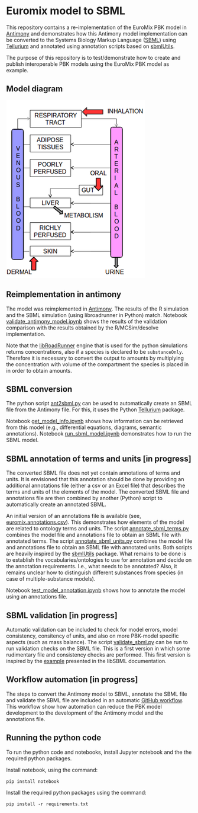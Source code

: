 # Euromix model to SBML

This repository contains a re-implementation of the EuroMix PBK model in [Antimony](https://tellurium.readthedocs.io/en/latest/antimony.html) and demonstrates how this Antimony model implementation can be converted to the Systems Biology Markup Language ([SBML](https://sbml.org/)) using [Tellurium](https://tellurium.analogmachine.org/) and annotated using annotation scripts based on [sbmlUtils](https://github.com/matthiaskoenig/sbmlutils).

The purpose of this repository is to test/demonstrate how to create and publish interoperable PBK models using the EuroMix PBK model as example.

## Model diagram

![Model diagram of the EuroMix PBK model](euromix-pbk-model.png)

## Reimplementation in antimony

The model was reimplemented in [Antimony](https://tellurium.readthedocs.io/en/latest/antimony.html). The results of the R simulation and the SBML simulation (using libroadrunner in Python) match. Notebook [validate_antimony_model.ipynb](notebooks/validate_antimony_model.ipynb) shows the results of the validation comparison with the results obtained by the R/MCSim/desolve implementation.

Note that the [libRoadRunner](https://www.libroadrunner.org/) engine that is used for the python simulations returns concentrations, also if a species is declared to be `substanceOnly`. Therefore it is necessary to convert the output to amounts by multiplying the concentration with volume of the compartment the species is placed in in order to obtain amounts.

## SBML conversion

The python script [ant2sbml.py](src/python/ant2sbml.py) can be used to automatically create an SBML file from the Antimony file. For this, it uses the Python [Tellurium](https://tellurium.analogmachine.org/) package.

Notebook [get_model_info.ipynb](notebooks/get_model_info.ipynb) shows how information can be retrieved from this model (e.g., differential equations, diagrams, semantic annotations). Notebook [run_sbml_model.ipynb](notebooks/run_sbml_model.ipynb) demonstrates how to run the SBML model.

## SBML annotation of terms and units [in progress]

The converted SBML file does not yet contain annotations of terms and units. It is envisioned that this annotation should be done by providing an additional annotations file (either a csv or an Excel file) that describes the terms and units of the elements of the model. The converted SBML file and annotations file are then combined by another (Python) script to automatically create an annotated SBML.

An initial version of an annotations file is available (see, [euromix.annotations.csv](model/euromix.annotations.csv)). This demonstrates how elements of the model are related to ontology terms and units. The script [annotate_sbml_terms.py](src/python/annotate_sbml.py) combines the model file and annotations file to obtain an SBML file with annotated terms. The script [annotate_sbml_units.py](src/python/annotate_sbml_units.py) combines the model file and annotations file to obtain an SBML file with annotated units. Both scripts are heavily inspired by the [sbmlUtils](https://github.com/matthiaskoenig/sbmlutils) package. What remains to be done is to establish the vocabularies/ontologies to use for annotation and decide on the annotation requirements. I.e., what needs to be annotated? Also, it remains unclear how to distinguish different substances from species (in case of multiple-substance models).

Notebook [test_model_annotation.ipynb](notebooks/test_model_annotation.ipynb) shows how to annotate the model using an annotations file.

## SBML validation [in progress]

Automatic validation can be included to check for model errors, model consistency, consitency of units, and also on more PBK-model specific aspects (such as mass balance). The script [validate_sbml.py](src/python/validate_sbml.py) can be run to run validation checks on the SBML file. This is a first version in which some rudimentary file and consistency checks are performed. This first version is inspired by the [example](https://synonym.caltech.edu/software/libsbml/5.18.0/docs/formatted/python-api/validate_s_b_m_l_8py-example.html) presented in the libSBML documentation.

## Workflow automation [in progress]

The steps to convert the Antimony model to SBML, annotate the SBML file and validate the SBML file are included in an automatic [GitHub workflow](https://docs.github.com/en/actions/using-workflows). This workflow show how automation can reduce the PBK model development to the development of the Antimony model and the annotations file.

## Running the python code

To run the python code and notebooks, install Jupyter notebook and the the required python packages.

Install notebook, using the command:

```
pip install notebook
```

Install the required python packages using the command:

```
pip install -r requirements.txt
```
